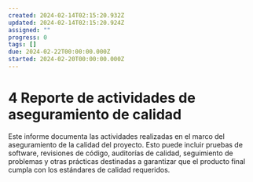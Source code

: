 ```yaml
---
created: 2024-02-14T02:15:20.932Z
updated: 2024-02-14T02:15:20.924Z
assigned: ""
progress: 0
tags: []
due: 2024-02-22T00:00:00.000Z
started: 2024-02-20T00:00:00.000Z
---
```


# 4 Reporte de actividades de aseguramiento de calidad

Este informe documenta las actividades realizadas en el marco del aseguramiento de la calidad del proyecto. Esto puede incluir pruebas de software, revisiones de código, auditorías de calidad, seguimiento de problemas y otras prácticas destinadas a garantizar que el producto final cumpla con los estándares de calidad requeridos.
